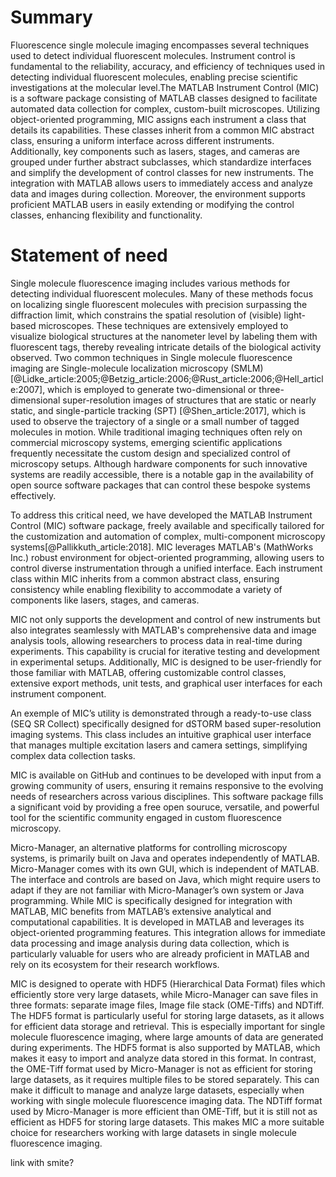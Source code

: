 # Summary
Fluorescence single molecule imaging encompasses several techniques used to detect individual fluorescent molecules. Instrument control is fundamental to the reliability, accuracy, and efficiency of techniques used in detecting individual fluorescent molecules, enabling precise scientific investigations at the molecular level.The MATLAB Instrument Control (MIC) is a software package consisting of MATLAB classes designed to facilitate automated data collection for complex, custom-built microscopes. Utilizing object-oriented programming, MIC assigns each instrument a class that details its capabilities. These classes inherit from a common MIC abstract class, ensuring a uniform interface across different instruments. Additionally, key components such as lasers, stages, and cameras are grouped under further abstract subclasses, which standardize interfaces and simplify the development of control classes for new instruments. The integration with MATLAB allows users to immediately access and analyze data and images during collection. Moreover, the environment supports proficient MATLAB users in easily extending or modifying the control classes, enhancing flexibility and functionality.
# Statement of need
Single molecule fluorescence imaging includes various methods for detecting individual fluorescent molecules. Many of these methods focus on localizing single fluorescent molecules with precision surpassing the diffraction limit, which constrains the spatial resolution of (visible) light-based microscopes. These techniques are extensively employed to visualize biological structures at the nanometer level by labeling them with fluorescent tags, thereby revealing intricate details of the biological activity observed. Two common techniques in Single molecule fluorescence imaging are Single-molecule localization microscopy (SMLM)[@Lidke_article:2005;@Betzig_article:2006;@Rust_article:2006;@Hell_article:2007], which is employed to generate two-dimensional or three-dimensional super-resolution images of structures that are static or nearly static, and single-particle tracking (SPT) [@Shen_article:2017], which is used to observe the trajectory of a single or a small number of tagged molecules in motion. While traditional imaging techniques often rely on commercial microscopy systems, emerging scientific applications frequently necessitate the custom design and specialized control of microscopy setups. Although hardware components for such innovative systems are readily accessible, there is a notable gap in the availability of open source software packages that can control these bespoke systems effectively.

To address this critical need, we have developed the MATLAB Instrument Control (MIC) software package, freely available and specifically tailored for the customization and automation of complex, multi-component microscopy systems[@Pallikkuth_article:2018]. MIC leverages MATLAB's (MathWorks Inc.) robust environment for object-oriented programming, allowing users to control diverse instrumentation through a unified interface. Each instrument class within MIC inherits from a common abstract class, ensuring consistency while enabling flexibility to accommodate a variety of components like lasers, stages, and cameras.

MIC not only supports the development and control of new instruments but also integrates seamlessly with MATLAB's comprehensive data and image analysis tools, allowing researchers to process data in real-time during experiments. This capability is crucial for iterative testing and development in experimental setups. Additionally, MIC is designed to be user-friendly for those familiar with MATLAB, offering customizable control classes, extensive export methods, unit tests, and graphical user interfaces for each instrument component.

An exemple of MIC’s utility is demonstrated through a ready-to-use class (SEQ SR Collect) specifically designed for dSTORM based super-resolution imaging systems. This class includes an intuitive graphical user interface that manages multiple excitation lasers and camera settings, simplifying complex data collection tasks.

MIC is available on GitHub and continues to be developed with input from a growing community of users, ensuring it remains responsive to the evolving needs of researchers across various disciplines. This software package fills a significant void by providing a free open souruce, versatile, and powerful tool for the scientific community engaged in custom fluorescence microscopy.

Micro-Manager, an alternative platforms for controlling microscopy systems, is primarily built on Java and operates independently of MATLAB. Micro-Manager comes with its own GUI, which is independent of MATLAB. The interface and controls are based on Java, which might require users to adapt if they are not familiar with Micro-Manager’s own system or Java programming. While MIC is specifically designed for integration with MATLAB, MIC benefits from MATLAB’s extensive analytical and computational capabilities. It is developed in MATLAB and leverages its object-oriented programming features. This integration allows for immediate data processing and image analysis during data collection, which is particularly valuable for users who are already proficient in MATLAB and rely on its ecosystem for their research workflows.


MIC is designed to operate with HDF5 (Hierarchical Data Format) files which efficiently store very large datasets, while Micro-Manager can save files in three formats: separate image files, Image file stack (OME-Tiffs) and NDTiff. The HDF5 format is particularly useful for storing large datasets, as it allows for efficient data storage and retrieval. This is especially important for single molecule fluorescence imaging, where large amounts of data are generated during experiments. The HDF5 format is also supported by MATLAB, which makes it easy to import and analyze data stored in this format. In contrast, the OME-Tiff format used by Micro-Manager is not as efficient for storing large datasets, as it requires multiple files to be stored separately. This can make it difficult to manage and analyze large datasets, especially when working with single molecule fluorescence imaging data. The NDTiff format used by Micro-Manager is more efficient than OME-Tiff, but it is still not as efficient as HDF5 for storing large datasets. This makes MIC a more suitable choice for researchers working with large datasets in single molecule fluorescence imaging.



link with smite?